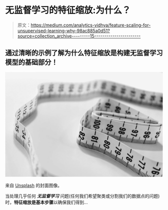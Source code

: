 # 无监督学习的特征缩放:为什么？

> 原文：<https://medium.com/analytics-vidhya/feature-scaling-for-unsupervised-learning-why-98ac885a0d51?source=collection_archive---------15----------------------->

## 通过清晰的示例了解为什么特征缩放是构建无监督学习模型的基础部分！

![](img/cd1593b6fb8f12f331e53a264ccb385a.png)

来自 [Unsplash](https://unsplash.com/photos/cixohzDpNIo) 的封面图像。

当处理几乎任何 ***无监督学习*** 问题(任何我们希望聚类或分割我们的数据点的问题)时，**特征缩放是基本步骤**以确保我们得到…